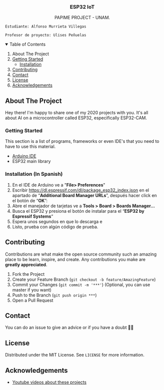 <p align="center">
  <h3 align="center">ESP32 IoT </h3>

  <p align="center">
    PAPIME PROJECT - UNAM. 
  <p/>
  
  <p align="center">
  
    Estudiante: Alfonso Murrieta Villegas

    Profesor de proyecto: Ulises Peñuelas
  </p>

</p>

<details open="open">
  <summary>Table of Contents</summary>
  <ol>
    <li href="#about-the-project">About The Project</li>
    <li>
      <a href="#getting-started">Getting Started</a>
      <ul>
        <li><a href="#installation">Installation</a></li>
      </ul>
    </li>
    <li><a href="#contributing">Contributing</a></li>
    <li><a href="#contact">Contact</a></li>
    <li><a href="#license">License</a></li>
    <li><a href="#acknowledgements">Acknowledgements</a></li>
  </ol>
</details>


## About The Project
Hey there! I'm happy to share one of my 2020 projects with you. It's all about AI on a microcontroller called ESP32, especifically ESP32-CAM.

### Getting Started

This section is a list of programs, frameworks or even IDE's that you need to have to use this material.
-  [Arduino IDE](hhttps://www.netacad.com/courses/packet-tracer)
-  ESP32 main library


<!--
### Prerequisites

This is an example of how to list things you need to use the software and how to install them.
* npm
  ```sh
  npm install npm@latest -g
  ```
--> 

### Installation (In Spanish)

1.  En el IDE de Arduino ve a "**File> Preferences**"
2.  Escribir https://dl.espressif.com/dl/package_esp32_index.json en el apartado de  “**Additional Board Manager URLs**”, después hacer click en el botón de “**OK**”:
3.  Abre el manejador de tarjetas ve a **Tools > Board > Boards Manager…**
4.  Busca el ESP32 y presiona el botón de instalar para el “**ESP32 by Espressif Systems**“
5.  Espera unos segundos en que lo descarga e 
6.  Listo, prueba con algún código de prueba.

<!--
8. Get a free API Key at [https://example.com](https://example.com)
9. Clone the repo
   ```sh
   git clone https://github.com/your_username_/Project-Name.git
   ```
-->


## Contributing
Contributions are what make the open source community such an amazing place to be learn, inspire, and create. Any contributions you make are **greatly appreciated**.

1. Fork the Project
2. Create your Feature Branch (`git checkout -b feature/AmazingFeature`)
3. Commit your Changes (`git commit -m '***'`) (Optional, you can use master if you want)
4. Push to the Branch (`git push origin ***`)  
5. Open a Pull Request


## Contact
You can do an issue to give an advice or if you have a doubt ✌🏻

## License
Distributed under the MIT License. See `LICENSE` for more information.

## Acknowledgements
* [Youtube videos about these projects](https://www.youtube.com/playlist?list=PL93rKjYlXB8_BYHxDXat4YK7HS4zRdlQC)

